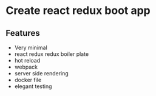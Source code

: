 # Create react redux boot app

## Features
- Very minimal 
- react redux redux boiler plate
- hot reload 
- webpack
- server side rendering
- docker file
- elegant testing 
